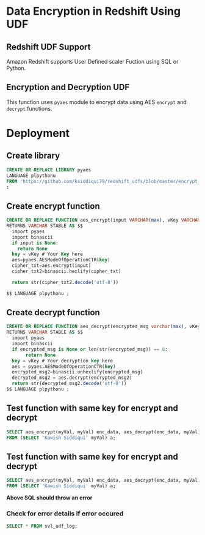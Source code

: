 # Data Encryption in Redshift Using UDF
## Redshift UDF Support
Amazon Redshift supports User Defined scaler Fuction using SQL or Python.

## Encryption and Decryption UDF
This function uses `pyaes` module to encrypt data using AES `encrypt` and `decrypt` functions.


# Deployment 
## Create library
```SQL
CREATE OR REPLACE LIBRARY pyaes 
LANGUAGE plpythonu 
FROM 'https://github.com/ksiddiqui79/redshift_udfs/blob/master/encrypt_decrypt_udf/pyaes.zip?raw=true' 
;
```

## Create encrypt function
```SQL
CREATE OR REPLACE FUNCTION aes_encrypt(input VARCHAR(max), vKey VARCHAR(max)) 
RETURNS VARCHAR STABLE AS $$
  import pyaes 
  import binascii
  if input is None:
    return None  
  key = vKey # Your Key here
  aes=pyaes.AESModeOfOperationCTR(key)
  cipher_txt=aes.encrypt(input)
  cipher_txt2=binascii.hexlify(cipher_txt)

  return str(cipher_txt2.decode('utf-8'))

$$ LANGUAGE plpythonu ;
```

## Create decrypt function
```SQL
CREATE OR REPLACE FUNCTION aes_decrypt(encrypted_msg varchar(max), vKey VARCHAR(max))
RETURNS VARCHAR STABLE AS $$
  import pyaes
  import binascii
  if encrypted_msg is None or len(str(encrypted_msg)) == 0:
       return None
  key = vKey # Your decryption key here
  aes = pyaes.AESModeOfOperationCTR(key)
  encrypted_msg2=binascii.unhexlify(encrypted_msg)
  decrypted_msg2 = aes.decrypt(encrypted_msg2)
  return str(decrypted_msg2.decode('utf-8'))
$$ LANGUAGE plpythonu ;
```
## Test function with same key for encrypt and decrypt
```SQL
SELECT aes_encrypt(myVal, myVal) enc_data, aes_decrypt(enc_data, myVal)
FROM (SELECT 'Kawish Siddiqui' myVal) a;
```

## Test function with same key for encrypt and decrypt
```SQL
SELECT aes_encrypt(myVal, myVal) enc_data, aes_decrypt(enc_data, myVal||'111')
FROM (SELECT 'Kawish Siddiqui' myVal) a;
```
 **Above SQL should throw an error**

### Check for error details if error occured
```SQL
SELECT * FROM svl_udf_log;
```